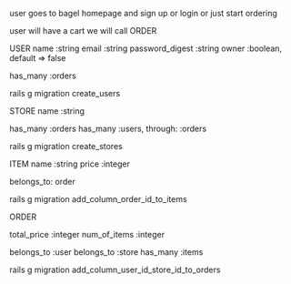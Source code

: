 user goes to bagel homepage and sign up or login or just start ordering


user will have a cart we will call ORDER


USER
name :string
email :string
password_digest :string
owner :boolean, default => false

has_many :orders

rails g migration create_users

STORE
name :string

has_many :orders
has_many :users, through: :orders

rails g migration create_stores

ITEM
name :string
price :integer

belongs_to: order

rails g migration add_column_order_id_to_items


ORDER

total_price :integer
num_of_items :integer

belongs_to :user
belongs_to :store
has_many :items

rails g migration add_column_user_id_store_id_to_orders


